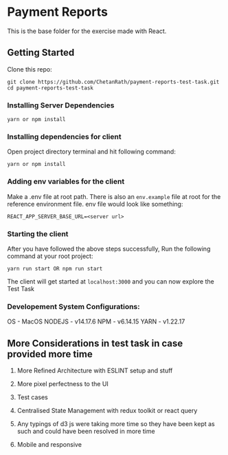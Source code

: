 # Payment Reports

This is the base folder for the exercise made with React.

## Getting Started

Clone this repo:

```
git clone https://github.com/ChetanRath/payment-reports-test-task.git
cd payment-reports-test-task
```

### Installing Server Dependencies

```
yarn or npm install
```

### Installing dependencies for client 
Open project directory terminal and hit following command:

```
yarn or npm install
```

### Adding env variables for the client
 Make a .env file at root path. There is also an `env.example` file at root for the reference environment file.
env file would look like something:
 ```
 REACT_APP_SERVER_BASE_URL=<server url>
 ```

### Starting the client
 After you have followed the above steps successfully, Run the following command at your root project:

```
yarn run start OR npm run start
```

The client will get started at `localhost:3000` and you can now explore the Test Task

### Developement System Configurations:
OS - MacOS
NODEJS - v14.17.6
NPM - v6.14.15
YARN - v1.22.17

## More Considerations in test task in case provided more time

1. More Refined Architecture with ESLINT setup and stuff

2. More pixel perfectness to the UI

3. Test cases

4. Centralised State Management with redux toolkit or react query

5. Any typings of d3 js were taking more time so they have been kept as such and could have been resolved in more time

6. Mobile and responsive